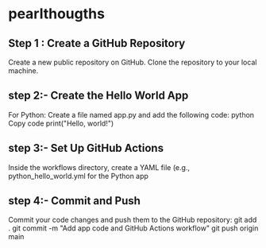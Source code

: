 # pearlthougths
 ## Step 1 : Create a GitHub Repository

Create a new public repository on GitHub.
Clone the repository to your local machine.

## step 2:- Create the Hello World App

For Python:
Create a file named app.py and add the following code:
python
Copy code
print("Hello, world!")

## step 3:- Set Up GitHub Actions
Inside the workflows directory, create a YAML file (e.g., python_hello_world.yml for the Python app 

## step 4:- Commit and Push

Commit your code changes and push them to the GitHub repository:
git add .
git commit -m "Add app code and GitHub Actions workflow"
git push origin main
